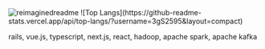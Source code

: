 <img src="https://myreadme.vercel.app/api/embed/3gS2595?panels=userstatistics,toprepositories,toplanguages,commitgraph" alt="reimaginedreadme" />
![Top Langs](https://github-readme-stats.vercel.app/api/top-langs/?username=3gS2595&layout=compact)

rails, vue.js, typescript, next.js, react, hadoop, apache spark, apache kafka
